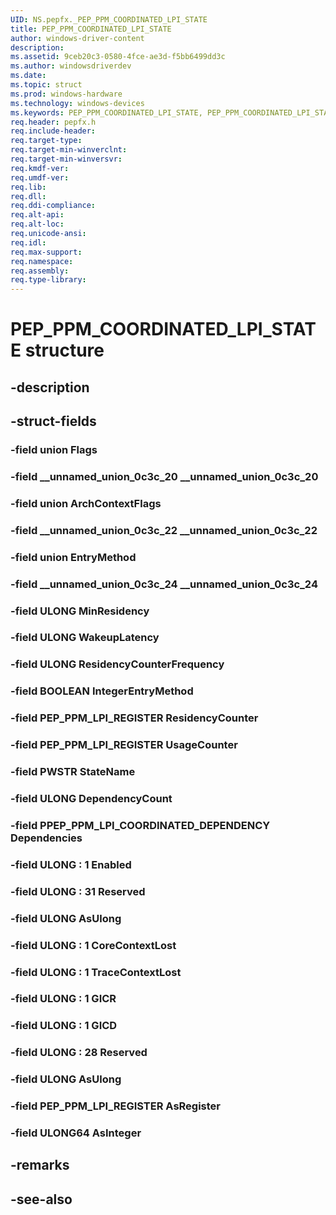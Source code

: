 ```yaml
---
UID: NS.pepfx._PEP_PPM_COORDINATED_LPI_STATE
title: PEP_PPM_COORDINATED_LPI_STATE
author: windows-driver-content
description: 
ms.assetid: 9ceb20c3-0580-4fce-ae3d-f5bb6499dd3c
ms.author: windowsdriverdev
ms.date: 
ms.topic: struct
ms.prod: windows-hardware
ms.technology: windows-devices
ms.keywords: PEP_PPM_COORDINATED_LPI_STATE, PEP_PPM_COORDINATED_LPI_STATE, *PPEP_PPM_COORDINATED_LPI_STATE
req.header: pepfx.h
req.include-header:
req.target-type:
req.target-min-winverclnt:
req.target-min-winversvr:
req.kmdf-ver:
req.umdf-ver:
req.lib:
req.dll:
req.ddi-compliance:
req.alt-api:
req.alt-loc:
req.unicode-ansi:
req.idl:
req.max-support:
req.namespace:
req.assembly:
req.type-library:
---
```


# PEP_PPM_COORDINATED_LPI_STATE structure

## -description



## -struct-fields

### -field union Flags			
 	
### -field __unnamed_union_0c3c_20 __unnamed_union_0c3c_20			
 	
### -field union ArchContextFlags			
 	
### -field __unnamed_union_0c3c_22 __unnamed_union_0c3c_22			
 	
### -field union EntryMethod			
 	
### -field __unnamed_union_0c3c_24 __unnamed_union_0c3c_24			
 	
### -field ULONG MinResidency			
 	
### -field ULONG WakeupLatency			
 	
### -field ULONG ResidencyCounterFrequency			
 	
### -field BOOLEAN IntegerEntryMethod			
 	
### -field PEP_PPM_LPI_REGISTER ResidencyCounter			
 	
### -field PEP_PPM_LPI_REGISTER UsageCounter			
 	
### -field PWSTR StateName			
 	
### -field ULONG DependencyCount			
 	
### -field PPEP_PPM_LPI_COORDINATED_DEPENDENCY Dependencies			
 	
### -field ULONG  : 1 Enabled			
 	
### -field ULONG  : 31 Reserved			
 	
### -field ULONG AsUlong			
 	
### -field ULONG  : 1 CoreContextLost			
 	
### -field ULONG  : 1 TraceContextLost			
 	
### -field ULONG  : 1 GICR			
 	
### -field ULONG  : 1 GICD			
 	
### -field ULONG  : 28 Reserved			
 	
### -field ULONG AsUlong			
 	
### -field PEP_PPM_LPI_REGISTER AsRegister			
 	
### -field ULONG64 AsInteger			
 	
## -remarks

## -see-also